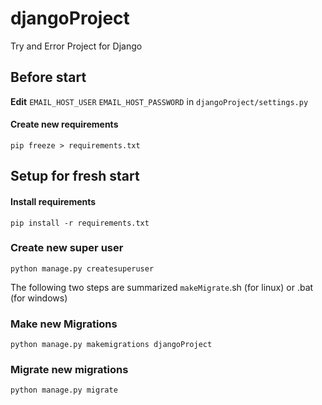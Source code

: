 # djangoProject
Try and Error Project for Django

## Before start
**Edit** `EMAIL_HOST_USER` `EMAIL_HOST_PASSWORD` in `djangoProject/settings.py`
#### Create new requirements
`pip freeze > requirements.txt`

## Setup for fresh start

#### Install requirements
`pip install -r requirements.txt`

### Create new super user
`python manage.py createsuperuser`

The following two steps are summarized `makeMigrate`.sh (for linux) or .bat (for windows)

### Make new Migrations
`python manage.py makemigrations djangoProject`

### Migrate new migrations
`python manage.py migrate`

